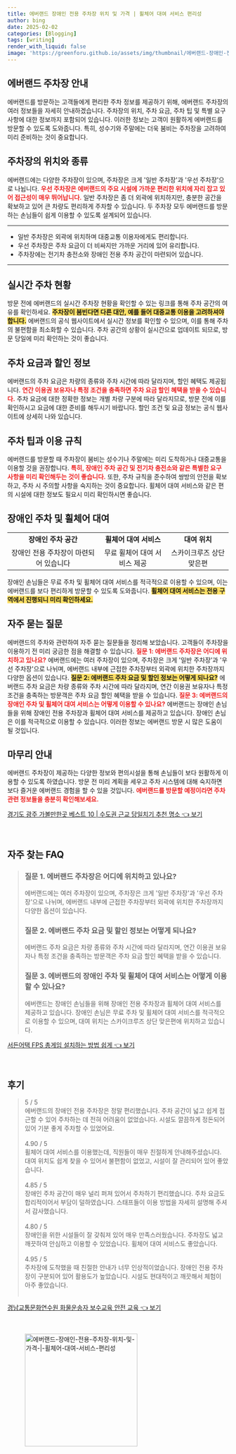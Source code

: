 ```yaml
---
title: 에버랜드 장애인 전용 주차장 위치 및 가격 | 휠체어 대여 서비스 편리성
author: bing
date: 2025-02-02
categories: [Blogging]
tags: [writing]
render_with_liquid: false
image: 'https://greenforu.github.io/assets/img/thumbnail/에버랜드-장애인-전용-주차장-위치-및-가격-|-휠체어-대여-서비스-편리성.webp'
---
```



<h2 id='에버랜드_주차장_안내'>에버랜드 주차장 안내</h2>

<p>에버랜드를 방문하는 고객들에게 편리한 주차 정보를 제공하기 위해, 에버랜드 주차장의 여러 정보들을 자세히 안내하겠습니다. 주차장의 위치, 주차 요금, 주차 팁 및 특별 요구사항에 대한 정보까지 포함되어 있습니다. 이러한 정보는 고객이 원활하게 에버랜드를 방문할 수 있도록 도와줍니다. 특히, 성수기와 주말에는 더욱 붐비는 주차장을 고려하여 미리 준비하는 것이 중요합니다.</p>

<h2 id='주차장의_위치와_종류'>주차장의 위치와 종류</h2>

<p>에버랜드에는 다양한 주차장이 있으며, 주차장은 크게 '일반 주차장'과 '우선 주차장'으로 나뉩니다. <b><span style="color: #ee2323;">우선 주차장은 에버랜드의 주요 시설에 가까운 편리한 위치에 자리 잡고 있어 접근성이 매우 뛰어납니다.</span></b> 일반 주차장은 좀 더 외곽에 위치하지만, 충분한 공간을 확보하고 있어 큰 차량도 편리하게 주차할 수 있습니다. 두 주차장 모두 에버랜드를 방문하는 손님들이 쉽게 이용할 수 있도록 설계되어 있습니다.</p>

<hr />

<ul>
    <li>일반 주차장은 외곽에 위치하며 대중교통 이용자에게도 편리합니다.</li>
    <li>우선 주차장은 주차 요금이 더 비싸지만 가까운 거리에 있어 유리합니다.</li>
    <li>주차장에는 전기차 충전소와 장애인 전용 주차 공간이 마련되어 있습니다.</li>
</ul>

<hr />

<h2 id='실시간_주차_현황'>실시간 주차 현황</h2>

<p>방문 전에 에버랜드의 실시간 주차장 현황을 확인할 수 있는 링크를 통해 주차 공간의 여유를 확인하세요. <b><span style="background-color: #ffe066;">주차장이 붐빈다면 다른 대안, 예를 들어 대중교통 이용을 고려하셔야 합니다.</span></b> 에버랜드의 공식 웹사이트에서 실시간 정보를 확인할 수 있으며, 이를 통해 주차의 불편함을 최소화할 수 있습니다. 주차 공간의 상황이 실시간으로 업데이트 되므로, 방문 당일에 미리 확인하는 것이 좋습니다.</p>

<h2 id='주차_요금과_할인_정보'>주차 요금과 할인 정보</h2>

<p>에버랜드의 주차 요금은 차량의 종류와 주차 시간에 따라 달라지며, 할인 혜택도 제공됩니다. <b><span style="color: #ee2323;">연간 이용권 보유자나 특정 조건을 충족하면 주차 요금 할인 혜택을 받을 수 있습니다.</span></b> 주차 요금에 대한 정확한 정보는 개별 차량 구분에 따라 달라지므로, 방문 전에 이를 확인하시고 요금에 대한 준비를 해두시기 바랍니다. 할인 조건 및 요금 정보는 공식 웹사이트에 상세히 나와 있습니다.</p>

<h2 id='주차_팁과_이용_규칙'>주차 팁과 이용 규칙</h2>

<p>에버랜드를 방문할 때 주차장이 붐비는 성수기나 주말에는 미리 도착하거나 대중교통을 이용할 것을 권장합니다. <b><span style="color: #ee2323;">특히, 장애인 주차 공간 및 전기차 충전소와 같은 특별한 요구 사항을 미리 확인해두는 것이 좋습니다.</span></b> 또한, 주차 규칙을 준수하여 쌍방의 안전을 확보하고, 주차 시 주의할 사항을 숙지하는 것이 중요합니다. 휠체어 대여 서비스와 같은 편의 시설에 대한 정보도 필요시 미리 확인하시면 좋습니다.</p>

<h2 id='장애인_주차_및_휠체어_대여'>장애인 주차 및 휠체어 대여</h2>

<table>
    <tr>
        <td style="text-align: center; height: 17px;"><b>장애인 주차 공간</b></td>
        <td style="text-align: center; height: 17px;"><b>휠체어 대여 서비스</b></td>
        <td style="text-align: center; height: 17px;"><b>대여 위치</b></td>
    </tr>
    <tr>
        <td style="text-align: center; height: 17px;">장애인 전용 주차장이 마련되어 있습니다</td>
        <td style="text-align: center; height: 17px;">무료 휠체어 대여 서비스 제공</td>
        <td style="text-align: center; height: 17px;">스카이크루즈 상단 맞은편</td>
    </tr>
</table>

<p>장애인 손님들은 무료 주차 및 휠체어 대여 서비스를 적극적으로 이용할 수 있으며, 이는 에버랜드를 보다 편리하게 방문할 수 있도록 도와줍니다. <b><span style="background-color: #ffe066;">휠체어 대여 서비스는 전용 구역에서 진행되니 미리 확인하세요.</span></b></p>

<h2 id='자주_묻는_질문'>자주 묻는 질문</h2>

<p>에버랜드의 주차와 관련하여 자주 묻는 질문들을 정리해 보았습니다. 고객들이 주차장을 이용하기 전 미리 궁금한 점을 해결할 수 있습니다. <b><span style="color: #ee2323;">질문 1: 에버랜드 주차장은 어디에 위치하고 있나요?</span></b> 에버랜드에는 여러 주차장이 있으며, 주차장은 크게 '일반 주차장'과 '우선 주차장'으로 나뉘며, 에버랜드 내부에 근접한 주차장부터 외곽에 위치한 주차장까지 다양한 옵션이 있습니다. <b><span style="background-color: #ffe066;">질문 2: 에버랜드 주차 요금 및 할인 정보는 어떻게 되나요?</span></b> 에버랜드 주차 요금은 차량 종류와 주차 시간에 따라 달라지며, 연간 이용권 보유자나 특정 조건을 충족하는 방문객은 주차 요금 할인 혜택을 받을 수 있습니다. <b><span style="color: #ee2323;">질문 3: 에버랜드의 장애인 주차 및 휠체어 대여 서비스는 어떻게 이용할 수 있나요?</span></b> 에버랜드는 장애인 손님들을 위해 장애인 전용 주차장과 휠체어 대여 서비스를 제공하고 있습니다. 장애인 손님은 이를 적극적으로 이용할 수 있습니다. 이러한 정보는 에버랜드 방문 시 많은 도움이 될 것입니다.</p>

<h2 id='마무리_안내'>마무리 안내</h2>

<p>에버랜드 주차장이 제공하는 다양한 정보와 편의시설을 통해 손님들이 보다 원활하게 이용할 수 있도록 하였습니다. 방문 전 미리 계획을 세우고 주차 시스템에 대해 숙지하면 보다 즐거운 에버랜드 경험을 할 수 있을 것입니다. <b><span style="color: #ee2323;">에버랜드를 방문할 예정이라면 주차 관련 정보들을 충분히 확인해보세요.</span></b></p>


<p><a class="click-button" title="경기도 광주 가볼만한곳 베스트 10 | 수도권 근교 당일치기 추천 명소" href="https://greenforu.github.io/posts/%EA%B2%BD%EA%B8%B0%EB%8F%84-%EA%B4%91%EC%A3%BC-%EA%B0%80%EB%B3%BC%EB%A7%8C%ED%95%9C%EA%B3%B3-%EB%B2%A0%EC%8A%A4%ED%8A%B8-10-%EC%88%98%EB%8F%84%EA%B6%8C-%EA%B7%BC%EA%B5%90-%EB%8B%B9%EC%9D%BC%EC%B9%98%EA%B8%B0-%EC%B6%94%EC%B2%9C-%EB%AA%85%EC%86%8C/" rel="dofollow">경기도 광주 가볼만한곳 베스트 10 | 수도권 근교 당일치기 추천 명소 👈 보기</a></p><br>
<h2 id='자주_찾는_FAQ'>자주 찾는 FAQ</h2>
<div itemscope="" itemtype="https://schema.org/FAQPage">
<blockquote>
<div itemscope="" itemprop="mainEntity" itemtype="https://schema.org/Question">
<h3 itemprop="name">질문 1. 에버랜드 주차장은 어디에 위치하고 있나요?</h3>
<div itemscope="" itemprop="acceptedAnswer" itemtype="https://schema.org/Answer">
<span itemprop="text">
<p>에버랜드에는 여러 주차장이 있으며, 주차장은 크게 '일반 주차장'과 '우선 주차장'으로 나뉘며, 에버랜드 내부에 근접한 주차장부터 외곽에 위치한 주차장까지 다양한 옵션이 있습니다.</p>
</span>
</div>
</div>
<div itemscope="" itemprop="mainEntity" itemtype="https://schema.org/Question">
<h3 itemprop="name">질문 2. 에버랜드 주차 요금 및 할인 정보는 어떻게 되나요?</h3>
<div itemscope="" itemprop="acceptedAnswer" itemtype="https://schema.org/Answer">
<span itemprop="text">
<p>에버랜드 주차 요금은 차량 종류와 주차 시간에 따라 달라지며, 연간 이용권 보유자나 특정 조건을 충족하는 방문객은 주차 요금 할인 혜택을 받을 수 있습니다.</p>
</span>
</div>
</div>
<div itemscope="" itemprop="mainEntity" itemtype="https://schema.org/Question">
<h3 itemprop="name">질문 3. 에버랜드의 장애인 주차 및 휠체어 대여 서비스는 어떻게 이용할 수 있나요?</h3>
<div itemscope="" itemprop="acceptedAnswer" itemtype="https://schema.org/Answer">
<span itemprop="text">
<p>에버랜드는 장애인 손님들을 위해 장애인 전용 주차장과 휠체어 대여 서비스를 제공하고 있습니다. 장애인 손님은 무료 주차 및 휠체어 대여 서비스를 적극적으로 이용할 수 있으며, 대여 위치는 스카이크루즈 상단 맞은편에 위치하고 있습니다.</p>
</span>
</div>
</div>
</blockquote>
</div>
<p><a class="click-button" title="서든어택 FPS 총게임 설치하는 방법 쉽게" href="https://greenforu.github.io/posts/%EC%84%9C%EB%93%A0%EC%96%B4%ED%83%9D-FPS-%EC%B4%9D%EA%B2%8C%EC%9E%84-%EC%84%A4%EC%B9%98%ED%95%98%EB%8A%94-%EB%B0%A9%EB%B2%95-%EC%89%BD%EA%B2%8C/" rel="dofollow">서든어택 FPS 총게임 설치하는 방법 쉽게 👈 보기</a></p><br>
<h2 id='후기'>후기</h2>
<div itemscope itemtype="https://schema.org/Product">
  <blockquote>
  <div itemprop="review" itemscope itemtype="https://schema.org/Review">
      <div itemprop="reviewRating" itemscope itemtype="https://schema.org/Rating"> <span itemprop="ratingValue">5</span> / <span itemprop="bestRating">5</span> </div>
      <span itemprop="reviewBody">에버랜드의 장애인 전용 주차장은 정말 편리했습니다. 주차 공간이 넓고 쉽게 접근할 수 있어 주차하는 데 전혀 어려움이 없었습니다. 시설도 깔끔하게 정돈되어 있어 기분 좋게 주차할 수 있었어요.</span>
  </div>
  <br>
  <div itemprop="review" itemscope itemtype="https://schema.org/Review">
      <div itemprop="reviewRating" itemscope itemtype="https://schema.org/Rating"> <span itemprop="ratingValue">4.90</span> / <span itemprop="bestRating">5</span> </div>
      <span itemprop="reviewBody">휠체어 대여 서비스를 이용했는데, 직원들이 매우 친절하게 안내해주셨습니다. 대여 위치도 쉽게 찾을 수 있어서 불편함이 없었고, 시설이 잘 관리되어 있어 좋았습니다.</span>
  </div>
  <br>
  <div itemprop="review" itemscope itemtype="https://schema.org/Review">
      <div itemprop="reviewRating" itemscope itemtype="https://schema.org/Rating"> <span itemprop="ratingValue">4.85</span> / <span itemprop="bestRating">5</span> </div>
      <span itemprop="reviewBody">장애인 주차 공간이 매우 널리 퍼져 있어서 주차하기 편리했습니다. 주차 요금도 합리적이어서 부담이 덜하였습니다. 스태프들이 이용 방법을 자세히 설명해 주셔서 감사했습니다.</span>
  </div>
  <br>
  <div itemprop="review" itemscope itemtype="https://schema.org/Review">
      <div itemprop="reviewRating" itemscope itemtype="https://schema.org/Rating"> <span itemprop="ratingValue">4.80</span> / <span itemprop="bestRating">5</span> </div>
      <span itemprop="reviewBody">장애인을 위한 시설들이 잘 갖춰져 있어 매우 만족스러웠습니다. 주차장도 넓고 깨끗하여 안심하고 이용할 수 있었습니다. 휠체어 대여 서비스도 좋았습니다.</span>
  </div>
  <br>
  <div itemprop="review" itemscope itemtype="https://schema.org/Review">
      <div itemprop="reviewRating" itemscope itemtype="https://schema.org/Rating"> <span itemprop="ratingValue">4.95</span> / <span itemprop="bestRating">5</span> </div>
      <span itemprop="reviewBody">주차장에 도착했을 때 친절한 안내가 너무 인상적이었습니다. 장애인 전용 주차장이 구분되어 있어 활용도가 높았습니다. 시설도 현대적이고 깨끗해서 체험이 아주 좋았습니다.</span>
  </div>
  <br>
  </blockquote>
</div>
<p><a class="click-button" title="경남교통문화연수원 화물운송자 보수교육 안전 교육" href="https://greenforu.github.io/posts/%EA%B2%BD%EB%82%A8%EA%B5%90%ED%86%B5%EB%AC%B8%ED%99%94%EC%97%B0%EC%88%98%EC%9B%90-%ED%99%94%EB%AC%BC%EC%9A%B4%EC%86%A1%EC%9E%90-%EB%B3%B4%EC%88%98%EA%B5%90%EC%9C%A1-%EC%95%88%EC%A0%84-%EA%B5%90%EC%9C%A1/" rel="dofollow">경남교통문화연수원 화물운송자 보수교육 안전 교육 👈 보기</a></p><br>
<figure class="image"><img src="https://greenforu.github.io/assets/img/thumbnail/에버랜드-장애인-전용-주차장-위치-및-가격-|-휠체어-대여-서비스-편리성.webp" alt="에버랜드-장애인-전용-주차장-위치-및-가격-|-휠체어-대여-서비스-편리성" width="256" height="256"></figure>